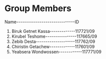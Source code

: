 # Group Members

Name------------------------------ID
1. Biruk Getnet Kassa-------------117721/09
2. Kirubel Teshome----------------117665/09
3. Zebib Desta--------------------117762/09
4. Chiristin Getachew-------------117601/09
5. Yeabsera Wondwossen------------117771/09
